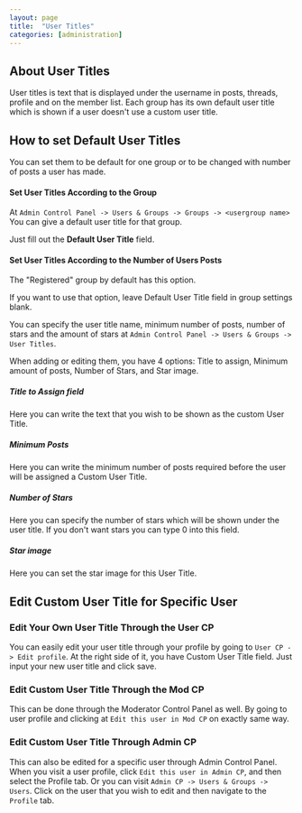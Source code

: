 ```yaml
---
layout: page
title:  "User Titles"
categories: [administration]
---
```


## About User Titles

User titles is text that is displayed under the username in posts, threads, profile and on the member list.
Each group has its own default user title which is shown if a user doesn't use a custom user title.

## How to set Default User Titles

You can set them to be default for one group or to be changed with number of posts a user has made.




#### Set User Titles According to the Group

At `Admin Control Panel -> Users & Groups -> Groups -> <usergroup name>` You can give a default user title for that group.

Just fill out the **Default User Title** field.

#### Set User Titles According to the Number of Users Posts

The "Registered" group by default has this option.

If you want to use that option, leave Default User Title field in group settings blank.

You can specify the user title name, minimum number of posts, number of stars and the amount of stars at `Admin Control Panel -> Users & Groups -> User Titles`.

When adding or editing them, you have 4 options: Title to assign, Minimum amount of posts, Number of Stars, and Star image.

##### Title to Assign field

Here you can write the text that you wish to be shown as the custom User Title. 

##### Minimum Posts

Here you can write the minimum number of posts required before the user will be assigned a Custom User Title.

##### Number of Stars

Here you can specify the number of stars which will be shown under the user title. If you don't want stars you can type 0 into this field.

##### Star image

Here you can set the star image for this User Title. 

## Edit Custom User Title for Specific User

### Edit Your Own User Title Through the User CP

You can easily edit your user title through your profile by going to `User CP -> Edit profile`. At the right side of it, you have Custom User Title field. Just input your new user title and click save.

### Edit Custom User Title Through the Mod CP

This can be done through the Moderator Control Panel as well. By going to user profile and clicking at `Edit this user in Mod CP` on exactly same way. 

### Edit Custom User Title Through Admin CP

This can also be edited for a specific user through Admin Control Panel. When you visit a user profile, click `Edit this user in Admin CP`, and then select the Profile tab.
Or you can visit `Admin CP -> Users & Groups -> Users`.  Click on the user that you wish to edit and then navigate to the `Profile` tab.
